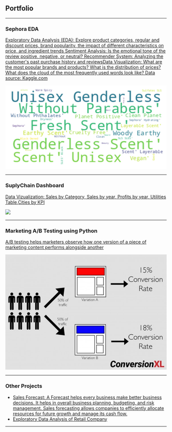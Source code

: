 ## Portfolio

---

### Sephora EDA  

[Exploratory Data Analysis (EDA): Explore product categories, regular and discount prices, brand popularity, the impact of different characteristics on price, and ingredient trends 
Sentiment Analysis: Is the emotional tone of the review positive, negative, or neutral? 
Recommender System: Analyzing the customer's past purchase history and reviewsData Visualization: What are the most popular brands and products? What is the distribution of prices? 
What does the cloud of the most frequently used words look like? Data source: Kaggle.com](https://github.com/datalou/Sephora_DataAnalysis)

<img src="images/sephora.png?raw=true"/>


---
### SuplyChain Dashboard 
[Data Vizualization: Sales by Category, Sales by year, Profits by year,
Utilities Table,Cities by KPI  ](https://lookerstudio.google.com/reporting/97a5e839-e2bd-4fb7-974f-fe29dbfc6468)

<img src="images/Semana%20de%20Datos%20Tribbo_%20Dashboard%20page%201.png?raw=true"/>

---
### Marketing A/B Testing using Python
[A/B testing helps marketers observe how one version of a piece of marketing content performs alongside another](https://colab.research.google.com/drive/1aqkn15sPhO5kT7ItcSFBlq4UTh5M_txD?usp=sharing//)

<img src="images/What-is-AB-Testing.jpg?raw=true"/>

---

### Other Projects

- [Sales Forecast: A Forecast helps every business make better business decisions. It helps in overall business planning, budgeting, and risk management. Sales forecasting allows companies to efficiently allocate resources for future growth and manage its cash flow.](https://colab.research.google.com/drive/1bJYydswAZ1MB52vKaXUa4sDhXC7ExDMe?usp=sharing)
- [Exploratory Data Analysis of Retail Company](https://colab.research.google.com/drive/1T_59xsos_IPckokt8J9W99YDmnkFlMzg?usp=sharing)


---






